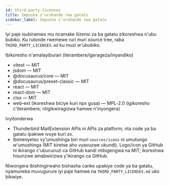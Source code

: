 ```yaml
---
id: third-party-licenses
title: Impusha z'uruhande rwa gatatu
sidebar_label: Impusha z'uruhande rwa gatatu
---
```


Iyi paje isubiramwo mu ncamake ilizensi za ba gatatu zikoreshwa n'ubu bubiko. Ku
rutonde rwemewe ruri muri source tree, raba `THIRD_PARTY_LICENSES.md` ku
muzi w'ububiko.

Ibikoresho n'amalayiburari (iterambere/igerageza/inyandiko)

- vitest — MIT
- jsdom — MIT
- @docusaurus/core — MIT
- @docusaurus/preset-classic — MIT
- react — MIT
- react-dom — MIT
- clsx — MIT
- web‑ext (ikoreshwa biciye kuri npx gusa) — MPL‑2.0 (igikoresho c'iterambere; ntigikwiragizwa hamwe n'inyongera)

Ivyitonderwa

- Thunderbird MailExtension APIs ni APIs za platform; nta code ya ba gatatu ipakiwe ivuye kuri zo.
- Ibimenyetso vy'umushinga biri muri `sources/icons` ni umutungo w'umushinga (MIT kiretse aho vyavuzwe ukundi). Logo/icon ya GitHub ni ikirango c'ubucuruzi ca GitHub kandi ntibigengwa na MIT; ikoreshwa hisunzwe amabwirizwa y'ikirango ca GitHub.

Niwongera ibishingirwaho bishasha canke upakiye code ya ba gatatu, nyamuneka muvugurure iyi
paje hamwe na `THIRD_PARTY_LICENSES.md` uko bikwiye.
